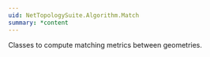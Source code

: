 ```yaml
---
uid: NetTopologySuite.Algorithm.Match
summary: *content
---
```

Classes to compute matching metrics between geometries.
